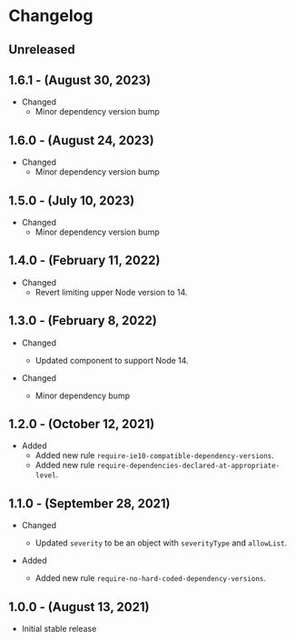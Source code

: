 # Changelog

## Unreleased

## 1.6.1 - (August 30, 2023)

* Changed
  * Minor dependency version bump

## 1.6.0 - (August 24, 2023)

* Changed
  * Minor dependency version bump

## 1.5.0 - (July 10, 2023)

* Changed
  * Minor dependency version bump

## 1.4.0 - (February 11, 2022)

* Changed
  * Revert limiting upper Node version to 14.

## 1.3.0 - (February 8, 2022)

* Changed
  * Updated component to support Node 14.

* Changed
  * Minor dependency bump

## 1.2.0 - (October 12, 2021)

* Added
  * Added new rule `require-ie10-compatible-dependency-versions`.
  * Added new rule `require-dependencies-declared-at-appropriate-level`.

## 1.1.0 - (September 28, 2021)

* Changed
  * Updated `severity` to be an object with `severityType` and `allowList`.

* Added
  * Added new rule `require-no-hard-coded-dependency-versions`.

## 1.0.0 - (August 13, 2021)

* Initial stable release
